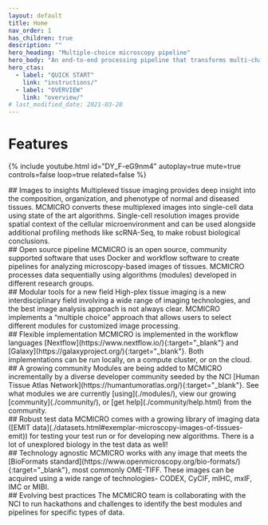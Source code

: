 ```yaml
---
layout: default
title: Home
nav_order: 1
has_children: true
description: ""
hero_heading: "Multiple-choice microscopy pipeline"
hero_body: "An end-to-end processing pipeline that transforms multi-channel whole-slide images into single-cell data. This website is a consolidated source of information for when, why, and how to use MCMICRO."
hero_ctas:
  - label: "QUICK START"
    link: "instructions/"
  - label: "OVERVIEW"
    link: "overview/"
# last_modified_date: 2021-03-28
---
```

# Features
{% include youtube.html id="DY_F-eG9nm4" autoplay=true mute=true controls=false loop=true related=false %}

<div class="basic-grid with-dividers mb-6">

<div markdown="1">
## Images to insights
Multiplexed tissue imaging provides deep insight into the composition, organization, and phenotype of normal and diseased tissues. MCMICRO converts these multiplexed images into single-cell data using state of the art algorithms. Single-cell resolution images provide spatial context of the cellular microenvironment and can be used alongside additional profiling methods like scRNA-Seq, to make robust biological conclusions.

</div>
<div markdown="1">
## Open source pipeline
MCMICRO is an open source, community supported software that uses Docker and workflow software to create pipelines for analyzing microscopy-based images of tissues. MCMICRO processes data sequentially using algorithms (modules) developed in different research groups.
</div>
<div markdown="1">
## Modular tools for a new field
High-plex tissue imaging is a new interdisciplinary field involving a wide range of imaging technologies, and the best image analysis approach is not always clear. MCMICRO implements a “multiple choice” approach that allows users to select different modules for customized image processing.
</div>
<div markdown="1">
## Flexible implementation
MCMICRO is implemented in the workflow languages [Nextflow](https://www.nextflow.io/){:target="_blank"} and [Galaxy](https://galaxyproject.org/){:target="_blank"}. Both implementations can be run locally, on a compute cluster, or on the cloud.
</div>
<div markdown="1">
## A growing community 
Modules are being added to MCMICRO incrementally by a diverse developer community seeded by the NCI [Human Tissue Atlas Network](https://humantumoratlas.org/){:target="_blank"}. See what modules we are currently [using](./modules/), view our growing [community](./community/), or [get help](./community/help.html) from the community.
</div>
<div markdown="1">
## Robust test data
MCMICRO comes with a growing library of imaging data ([EMIT data](./datasets.html#exemplar-microscopy-images-of-tissues-emit)) for testing your test run or for developing new algorithms. There is a lot of unexplored biology in the test data as well!
</div>
<div markdown="1">
## Technology agnostic
MCMICRO works with any image that meets the [BioFormats standard](https://www.openmicroscopy.org/bio-formats/){:target="_blank"}, most commonly OME-TIFF. These images can be acquired using a wide range of technologies- CODEX, CyCIF, mIHC, mxIF, IMC or MIBI.
</div>
<div markdown="1">
## Evolving best practices
The MCMICRO team is collaborating with the NCI to run hackathons and challenges to identify the best modules and pipelines for specific types of data.
</div>

</div><!-- end grid -->

